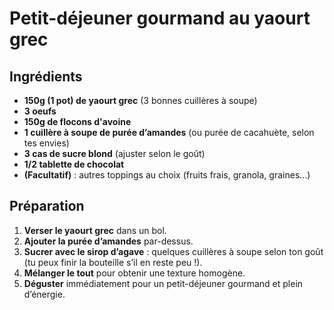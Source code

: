 # Petit-déjeuner gourmand au yaourt grec

## Ingrédients

- **150g (1 pot) de yaourt grec** (3 bonnes cuillères à soupe)
- **3 oeufs**
- **150g de flocons d'avoine**
- **1 cuillère à soupe de purée d’amandes** (ou purée de cacahuète, selon tes envies)
- **3 cas de sucre blond** (ajuster selon le goût)
- **1/2 tablette de chocolat**
- **(Facultatif)** : autres toppings au choix (fruits frais, granola, graines…)

## Préparation

1. **Verser le yaourt grec** dans un bol.
2. **Ajouter la purée d’amandes** par-dessus.
3. **Sucrer avec le sirop d’agave** : quelques cuillères à soupe selon ton goût (tu peux finir la bouteille s’il en reste peu !).
4. **Mélanger le tout** pour obtenir une texture homogène.
5. **Déguster** immédiatement pour un petit-déjeuner gourmand et plein d’énergie.
